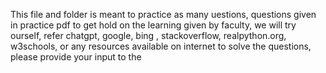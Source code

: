 This file and folder is meant to practice as many uestions, questions  given in practice pdf to get hold on the learning given by faculty, we will try ourself, refer chatgpt, google, bing , stackoverflow, realpython.org, w3schools, or any resources available on internet to solve the questions, please provide your input to the 
